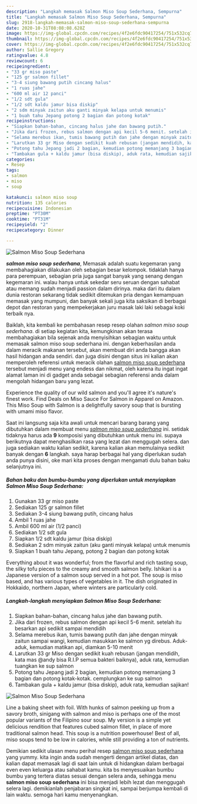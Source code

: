 ```yaml
---
description: "Langkah memasak Salmon Miso Soup Sederhana, Sempurna"
title: "Langkah memasak Salmon Miso Soup Sederhana, Sempurna"
slug: 2918-langkah-memasak-salmon-miso-soup-sederhana-sempurna
date: 2020-10-31T08:08:08.628Z
image: https://img-global.cpcdn.com/recipes/4f2e6fdc90417254/751x532cq70/salmon-miso-soup-sederhana-foto-resep-utama.jpg
thumbnail: https://img-global.cpcdn.com/recipes/4f2e6fdc90417254/751x532cq70/salmon-miso-soup-sederhana-foto-resep-utama.jpg
cover: https://img-global.cpcdn.com/recipes/4f2e6fdc90417254/751x532cq70/salmon-miso-soup-sederhana-foto-resep-utama.jpg
author: Sallie Gregory
ratingvalue: 4.8
reviewcount: 6
recipeingredient:
- "33 gr miso paste"
- "125 gr salmon fillet"
- "3-4 siung bawang putih cincang halus"
- "1 ruas jahe"
- "600 ml air 12 panci"
- "1/2 sdt gula"
- "1/2 sdt kaldu jamur bisa diskip"
- "2 sdm minyak zaitun aku ganti minyak kelapa untuk menumis"
- "1 buah tahu Jepang potong 2 bagian dan potong kotak"
recipeinstructions:
- "Siapkan bahan-bahan, cincang halus jahe dan bawang putih."
- "Jika dari frozen, rebus salmon dengan api kecil 5-6 menit. setelah itu besarkan api sedikit sampai mendidih"
- "Selama merebus ikan, tumis bawang putih dan jahe dengan minyak zaitun sampai wangi, kemudian masukkan ke salmon yg direbus. Aduk-aduk, kemudian matikan api, diamkan 5-10 menit"
- "Larutkan 33 gr Miso dengan sedikit kuah rebusan (jangan mendidih, kata mas @andy bisa R.I.P semua bakteri baiknya), aduk rata, kemudian tuangkan ke sup salmon"
- "Potong tahu Jepang jadi 2 bagian, kemudian potong memanjang 3 bagian dan potong kotak-kotak. cemplungkan ke sup salmon"
- "Tambakan gula + kaldu jamur (bisa diskip), aduk rata, kemudian sajikan!"
categories:
- Resep
tags:
- salmon
- miso
- soup

katakunci: salmon miso soup 
nutrition: 135 calories
recipecuisine: Indonesian
preptime: "PT30M"
cooktime: "PT31M"
recipeyield: "2"
recipecategory: Dinner

---
```



![Salmon Miso Soup Sederhana](https://img-global.cpcdn.com/recipes/4f2e6fdc90417254/751x532cq70/salmon-miso-soup-sederhana-foto-resep-utama.jpg)

<b><i>salmon miso soup sederhana</i></b>, Memasak adalah suatu kegemaran yang membahagiakan dilakukan oleh sebagian besar kelompok. tidaklah hanya para perempuan, sebagian pria juga sangat banyak yang senang dengan kegemaran ini. walau hanya untuk sekedar seru seruan dengan sahabat atau memang sudah menjadi passion dalam dirinya. maka dari itu dalam dunia restoran sekarang tidak sedikit ditemukan pria dengan kemampuan memasak yang mumpuni, dan banyak sekali juga kita saksikan di berbagai depot dan restoran yang mempekerjakan juru masak laki laki sebagai koki terbaik nya.

Baiklah, kita kembali ke pembahasan resep resep olahan <i>salmon miso soup sederhana</i>. di setiap kegiatan kita, kemungkinan akan terasa membahagiakan bila sejenak anda menyisihkan sebagian waktu untuk memasak salmon miso soup sederhana ini. dengan keberhasilan anda dalam meracik makanan tersebut, akan membuat diri anda bangga akan hasil hidangan anda sendiri. dan juga disini dengan situs ini kalian akan memperoleh referensi untuk meracik olahan <u>salmon miso soup sederhana</u> tersebut menjadi menu yang endess dan nikmat, oleh karena itu ingat ingat alamat laman ini di gadget anda sebagai sebagian referensi anda dalam mengolah hidangan baru yang lezat.

Experience the quality of our wild salmon and you&#39;ll agree it&#39;s nature&#39;s finest work. Find Deals on Miso Sauce For Salmon in Apparel on Amazon. This Miso Soup with Salmon is a delightfully savory soup that is bursting with umami miso flavor.


Saat ini langsung saja kita awali untuk mencari barang barang yang dibutuhkan dalam membuat menu <u><i>salmon miso soup sederhana</i></u> ini. setidak tidaknya harus ada <b>9</b> komposisi yang dibutuhkan untuk menu ini. supaya berikutnya dapat menghasilkan rasa yang lezat dan menggugah selera. dan juga sediakan waktu kalian sedikit, karena kalian akan memulainya sedikit banyak dengan <b>6</b> langkah. saya harap berbagai hal yang diperlukan sudah anda punya disini, oke mari kita proses dengan mengamati dulu bahan baku selanjutnya ini.

<!--inarticleads1-->

##### Bahan baku dan bumbu-bumbu yang diperlukan untuk menyiapkan Salmon Miso Soup Sederhana:

1. Gunakan 33 gr miso paste
1. Sediakan 125 gr salmon fillet
1. Sediakan 3-4 siung bawang putih, cincang halus
1. Ambil 1 ruas jahe
1. Ambil 600 ml air (1/2 panci)
1. Sediakan 1/2 sdt gula
1. Siapkan 1/2 sdt kaldu jamur (bisa diskip)
1. Sediakan 2 sdm minyak zaitun (aku ganti minyak kelapa) untuk menumis
1. Siapkan 1 buah tahu Jepang, potong 2 bagian dan potong kotak


Everything about it was wonderful; from the flavorful and rich tasting soup, the silky tofu pieces to the creamy and smooth salmon belly. Ishikari is a Japanese version of a salmon soup served in a hot pot. The soup is miso based, and has various types of vegetables in it. The dish originated in Hokkaido, northern Japan, where winters are particularly cold. 

<!--inarticleads2-->

##### Langkah-langkah menyiapkan Salmon Miso Soup Sederhana:

1. Siapkan bahan-bahan, cincang halus jahe dan bawang putih.
1. Jika dari frozen, rebus salmon dengan api kecil 5-6 menit. setelah itu besarkan api sedikit sampai mendidih
1. Selama merebus ikan, tumis bawang putih dan jahe dengan minyak zaitun sampai wangi, kemudian masukkan ke salmon yg direbus. Aduk-aduk, kemudian matikan api, diamkan 5-10 menit
1. Larutkan 33 gr Miso dengan sedikit kuah rebusan (jangan mendidih, kata mas @andy bisa R.I.P semua bakteri baiknya), aduk rata, kemudian tuangkan ke sup salmon
1. Potong tahu Jepang jadi 2 bagian, kemudian potong memanjang 3 bagian dan potong kotak-kotak. cemplungkan ke sup salmon
1. Tambakan gula + kaldu jamur (bisa diskip), aduk rata, kemudian sajikan!
<img src="//assets-global.cpcdn.com/assets/icons/button_play-2c75c40dde080a61004c1f40b05d8f140eaff45d7e9e6481dc71c63d2e7c4909.png" alt="Salmon Miso Soup Sederhana">

Line a baking sheet with foil. With hunks of salmon peeking up from a savory broth, sinigang with salmon and miso is perhaps one of the most popular variants of the Filipino sour soup. My version is a simple yet delicious rendition that features cubed salmon ﬁllet, in place of more traditional salmon head. This soup is a nutrition powerhouse! Best of all, miso soups tend to be low in calories, while still providing a ton of nutrients. 

Demikian sedikit ulasan menu perihal resep <u>salmon miso soup sederhana</u> yang yummy. kita ingin anda sudah mengerti dengan artikel diatas, dan kalian dapat memasak lagi di saat lain untuk di hidangkan dalam berbagai even even keluarga atau sahabat kamu. kita bs menyesuaikan bumbu bumbu yang tertera diatas sesuai dengan selera anda, sehingga menu <b>salmon miso soup sederhana</b> ini bisa menjadi lebih lezat dan menggugah selera lagi. demikianlah penjabaran singkat ini, sampai berjumpa kembali di lain waktu. semoga hari kamu menyenangkan.
